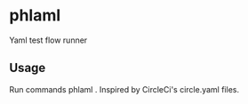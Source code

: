 # phlaml

Yaml test flow runner

## Usage

Run commands phlaml <file>.  Inspired by CircleCi's circle.yaml files.

